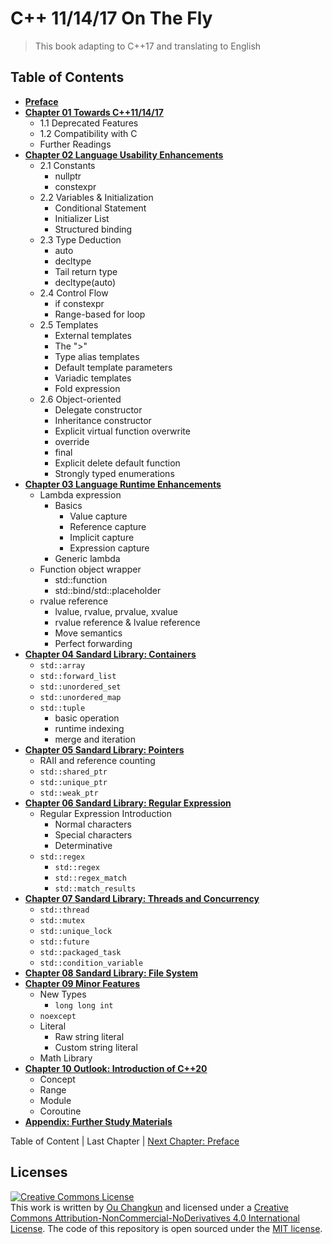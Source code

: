 # C++ 11/14/17 On The Fly

> This book adapting to C++17 and translating to English

## Table of Contents

- [**Preface**](./00-preface.md)
- [**Chapter 01 Towards C++11/14/17**](./01-intro.md)
    + 1.1 Deprecated Features
    + 1.2 Compatibility with C
    + Further Readings
- [**Chapter 02 Language Usability Enhancements**](./02-usability.md)
    + 2.1 Constants
      - nullptr
      - constexpr
    + 2.2 Variables & Initialization
      - Conditional Statement
      - Initializer List
      - Structured binding
    + 2.3 Type Deduction
      - auto
      - decltype
      - Tail return type
      - decltype(auto)
    + 2.4 Control Flow
      - if constexpr
      - Range-based for loop
    + 2.5 Templates
      - External templates
      - The ">"
      - Type alias templates
      - Default template parameters
      - Variadic templates
      - Fold expression
    + 2.6 Object-oriented
      - Delegate constructor
      - Inheritance constructor
      - Explicit virtual function overwrite
      - override
      - final
      - Explicit delete default function
      - Strongly typed enumerations
- [**Chapter 03 Language Runtime Enhancements**](./03-runtime.md)
    + Lambda expression
        + Basics
            + Value capture
            + Reference capture
            + Implicit capture
            + Expression capture
        + Generic lambda
    + Function object wrapper
        + std::function
        + std::bind/std::placeholder
    + rvalue reference
        + lvalue, rvalue, prvalue, xvalue
        + rvalue reference & lvalue reference
        + Move semantics
        + Perfect forwarding
- [**Chapter 04 Sandard Library: Containers**](./04-containers.md)
    + `std::array`
    + `std::forward_list`
    + `std::unordered_set`
    + `std::unordered_map`
    + `std::tuple`
        + basic operation
        + runtime indexing
        + merge and iteration
- [**Chapter 05 Sandard Library: Pointers**](./05-pointers.md)
    + RAII and reference counting
    + `std::shared_ptr`
    + `std::unique_ptr`
    + `std::weak_ptr`
- [**Chapter 06 Sandard Library: Regular Expression**](./06-regex.md)
    + Regular Expression Introduction
        + Normal characters
        + Special characters
        + Determinative
    + `std::regex`
        + `std::regex`
        + `std::regex_match`
        + `std::match_results`
- [**Chapter 07 Sandard Library: Threads and Concurrency**](./07-thread.md)
    + `std::thread`
    + `std::mutex`
    + `std::unique_lock`
    + `std::future`
    + `std::packaged_task`
    + `std::condition_variable`
- [**Chapter 08 Sandard Library: File System**](./08-filesystem.md)
- [**Chapter 09 Minor Features**](./09-others.md)
    + New Types
        + `long long int`
    + `noexcept`
    + Literal
        + Raw string literal
        + Custom string literal
    + Math Library
- [**Chapter 10 Outlook: Introduction of C++20**](./10-cpp20.md)
    + Concept
    + Range
    + Module
    + Coroutine
- [**Appendix: Further Study Materials**](./appendix.md)

Table of Content | Last Chapter | [Next Chapter: Preface](./00-preface.md)

## Licenses

<a rel="license" href="http://creativecommons.org/licenses/by-nc-nd/4.0/"><img alt="Creative Commons License" style="border-width:0" src="https://i.creativecommons.org/l/by-nc-nd/4.0/88x31.png" /></a><br />This work is written by [Ou Changkun](https://changkun.de) and licensed under a <a rel="license" href="http://creativecommons.org/licenses/by-nc-nd/4.0/">Creative Commons Attribution-NonCommercial-NoDerivatives 4.0 International License</a>. The code of this repository is open sourced under the [MIT license](./LICENSE).